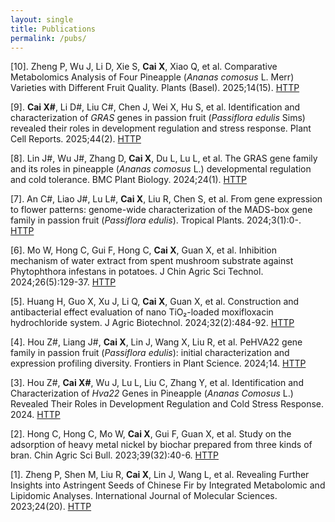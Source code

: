 ```yaml
---
layout: single
title: Publications
permalink: /pubs/
---
```


[10]. Zheng P, Wu J, Li D, Xie S, **Cai X**, Xiao Q, et al. Comparative Metabolomics Analysis of Four Pineapple (_Ananas comosus_ L. Merr) Varieties with Different Fruit Quality. Plants (Basel). 2025;14(15). [HTTP](https://doi.org/10.3390/plants14152400)

[9]. **Cai X#**, Li D#, Liu C#, Chen J, Wei X, Hu S, et al. Identification and characterization of _GRAS_ genes in passion fruit (_Passiflora edulis_ Sims) revealed their roles in development regulation and stress response. Plant Cell Reports. 2025;44(2).
   [HTTP](https://doi.org/10.1007/s00299-025-03432-x)

[8]. Lin J#, Wu J#, Zhang D, **Cai X**, Du L, Lu L, et al. The GRAS gene family and its roles in pineapple (_Ananas comosus_ L.) developmental regulation and cold tolerance. BMC Plant Biology. 2024;24(1).
   [HTTP](https://doi.org/10.1186/s12870-024-05913-9)

[7]. An C#, Liao J#, Lu L#, **Cai X**, Liu R, Chen S, et al. From gene expression to flower patterns: genome-wide characterization of the MADS-box gene family in passion fruit (_Passiflora edulis_). Tropical Plants. 2024;3(1):0-.
   [HTTP](https://doi.org/10.48130/tp-0024-0004)

[6]. Mo W, Hong C, Gui F, Hong C, **Cai X**, Guan X, et al. Inhibition mechanism of water extract from spent mushroom substrate against Phytophthora infestans in potatoes. J Chin Agric Sci Technol. 2024;26(5):129-37.
   [HTTP](https://www.nkdb.net/CN/Y2024/V26/I5/129)

[5]. Huang H, Guo X, Xu J, Li Q, **Cai X**, Guan X, et al. Construction and antibacterial effect evaluation of nano TiO₂-loaded moxifloxacin hydrochloride system. J Agric Biotechnol. 2024;32(2):484-92.
   [HTTP](https://journal05.magtech.org.cn/Jwk_ny/EN/10.3969/j.issn.1674-7968.2024.02.019)

[4]. Hou Z#, Liang J#, **Cai X**, Lin J, Wang X, Liu R, et al. PeHVA22 gene family in passion fruit (_Passiflora edulis_): initial characterization and expression profiling diversity. Frontiers in Plant Science. 2024;14.
   [HTTP](https://doi.org/10.3389/fpls.2023.1279001)
   
[3]. Hou Z#, **Cai X#**, Wu J, Lu L, Liu C, Zhang Y, et al. Identification and Characterization of _Hva22_ Genes in Pineapple (_Ananas Comosus_ L.) Revealed Their Roles in Development Regulation and Cold Stress Response. 2024.
   [HTTP](https://doi.org/10.2139/ssrn.4966051)

[2]. Hong C, Hong C, Mo W, **Cai X**, Gui F, Guan X, et al. Study on the adsorption of heavy metal nickel by biochar prepared from three kinds of bran. Chin Agric Sci Bull. 2023;39(32):40-6. 
   [HTTP](https://doi.org/10.11924/j.issn.1000-6850.casb2023-0228)
   
[1]. Zheng P, Shen M, Liu R, **Cai X**, Lin J, Wang L, et al. Revealing Further Insights into Astringent Seeds of Chinese Fir by Integrated Metabolomic and Lipidomic Analyses. International Journal of Molecular Sciences. 2023;24(20).
   [HTTP](https://doi.org/10.3390/ijms242015103)
